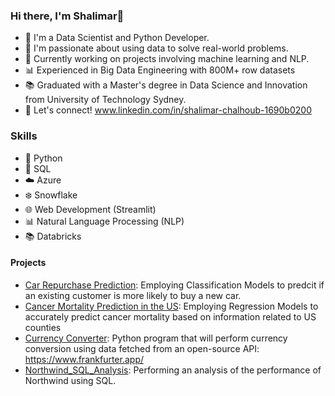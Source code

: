 ### Hi there, I'm Shalimar👋

- 🔭 I'm a Data Scientist and Python Developer.
- 🌱 I'm passionate about using data to solve real-world problems.
- 💼 Currently working on projects involving machine learning and NLP.
- 📊 Experienced in Big Data Engineering with 800M+ row datasets
- 📚 Graduated with a Master's degree in Data Science and Innovation from University of Technology Sydney.
- 💬 Let's connect! www.linkedin.com/in/shalimar-chalhoub-1690b0200

### Skills

- 🐍 Python
- 💾 SQL
- ☁️ Azure
- ❄️ Snowflake
- 🌐 Web Development (Streamlit)
- 📊 Natural Language Processing (NLP)
- 📚 Databricks
  
#### Projects

- [Car Repurchase Prediction](https://github.com/shalimarchalhoub/car_repurchase_prediction): Employing Classification Models to predcit if an existing customer is more likely to buy a new car.
- [Cancer Mortality Prediction in the US](https://github.com/shalimarchalhoub/Cancer_Mortality__US_Prediction): Employing Regression Models to accurately predict cancer mortality based on information related to US counties
- [Currency Converter](https://github.com/shalimarchalhoub/currency_converter): Python program that will perform currency conversion using data fetched from an open-source API: https://www.frankfurter.app/
- [Northwind_SQL_Analysis](https://github.com/shalimarchalhoub/Northwind_SQL_Analysis): Performing an analysis of the performance of Northwind using SQL.





